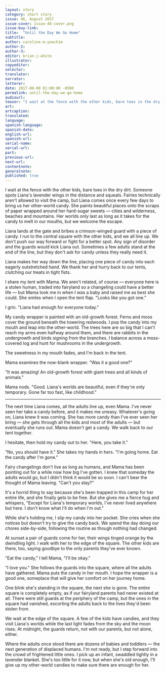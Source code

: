```yaml
---
layout: story
category: short story
issue: 46, August 2017
issue-cover: issue-46-cover.png
issue-buy-link:
title:  "Until the Day We Go Home"
subtitle:
author: caroline-m-yoachim
author-2:
author-3:
editor: brian-j-white
illustrator:
copyeditor:
selector:
translator:
narrator:
letterer:
date: 2017-08-08 01:00:00 -0500
permalink: until-the-day-we-go-home
audiourl:
teaser: "I wait at the fence with the other kids, bare toes in the dry dirt. Someone spots Liana's lavender wings in the distance and squeals."
art:
artcaption:
translated:
language:
spanish-language:
spanish-date:
english-url:
spanish-url:
serial-name:
serial-url:
part:
previous-url:
next-url:
contentnote:
generalnote:
published: true
---
```


I wait at the fence with the other kids, bare toes in the dry dirt. Someone spots Liana's lavender wings in the distance and squeals. Fairies technically aren't allowed to visit the camp, but Liana comes once every few days to bring us her other-world candy. She paints beautiful places onto the scraps of paper wrapped around her hard-sugar sweets — cities and wilderness, beaches and mountains. Her worlds only last as long as it takes for the candy to melt in our mouths, but we welcome the escape.

Liana lands at the gate and bribes a crimson-winged guard with a piece of candy. I run to the central square with the other kids, and we all line up. We don't push our way forward or fight for a better spot. Any sign of disorder and the guards would kick Liana out. Sometimes a few adults stand at the end of the line, but they don't ask for candy unless they really need it.

Liana makes her way down the line, placing one piece of candy into each eagerly outstretched hand. We thank her and hurry back to our tents, clutching our treats in tight fists.

I share my tent with Mama. We aren't related, of course — everyone here is a stolen human, traded into fairyland so a changeling could have a better life — but Mama took me in when I was a baby and raised me as best she could. She smiles when I open the tent flap. "Looks like you got one."

I grin. "Liana had enough for everyone today."

My candy wrapper is painted with an old-growth forest. Ferns and moss cover the ground beneath the towering redwoods. I pop the candy into my mouth and leap into the other-world. The trees here are so big that I can't reach my arms even halfway around them, and there are rabbits in the undergrowth and birds signing from the branches. I balance across a moss-covered log and hunt for mushrooms in the undergrowth.

The sweetness in my mouth fades, and I'm back in the tent.

Mama examines the now-blank wrapper. "Was it a good one?"

"It was amazing! An old-growth forest with giant trees and all kinds of animals."

Mama nods. "Good. Liana's worlds are beautiful, even if they're only temporary. Gone far too fast, like childhood."

----

The next time Liana comes, all the adults line up, even Mama. I've never seen her take a candy before, and it makes me uneasy. Whatever's going on, Liana knew it was coming. She has more candy than I've ever seen her bring — she gets through all the kids and most of the adults — but eventually she runs out. Mama doesn't get a candy. We walk back to our tent together.

I hesitate, then hold my candy out to her. "Here, you take it."

"No, you should have it." She takes my hands in hers. "I'm going home. Eat the candy after I'm gone."

Fairy changelings don't live as long as humans, and Mama has been pointing out for a while now how big I've gotten. I knew that someday the adults would go, but I didn't think it would be so soon. I can't bear the thought of Mama leaving. "Can't you stay?"

It's a horrid thing to say because she's been trapped in this camp for her entire life, and she finally gets to be free. But she gives me a fierce hug and whispers, "Except for Liana's temporary worlds, I've never lived anywhere but here. I don't know what I'll do when I'm out."

While she's holding me, I slip my candy into her pocket. She cries when she notices but doesn't try to give the candy back. We spend the day doing our chores side-by-side, following the routine as though nothing had changed.

At sunset a pair of guards come for her, their wings tinged orange by the dwindling light. I walk with her to the edge of the square. The other kids are there, too, saying goodbye to the only parents they've ever known.

"Eat the candy," I tell Mama, "I'll be okay."

"I love you." She follows the guards into the square, where all the adults have gathered. Mama puts the candy in her mouth. I hope the wrapper is a good one, someplace that will give her comfort on her journey home.

One blink she's standing in the square, the next she is gone. The entire square is completely empty, as if our fairyland parents had never existed at all. There were still guards at the periphery of the camp, but the ones in the square had vanished, escorting the adults back to the lives they'd been stolen from.

We wait at the edge of the square. A few of the kids have candies, and they visit Liana's worlds while the last light fades from the sky and the moon rises. At midnight, the guards return, not with our parents, but not alone, either.

Where the adults once stood there are dozens of babies and toddlers — the next generation of displaced humans. I'm not ready, but I step forward into the crowd of frightened little ones. I pick up an infant, swaddled tightly in a lavender blanket. She's too little for it now, but when she's old enough, I'll give up my other-world candies to make sure there are enough for her.
